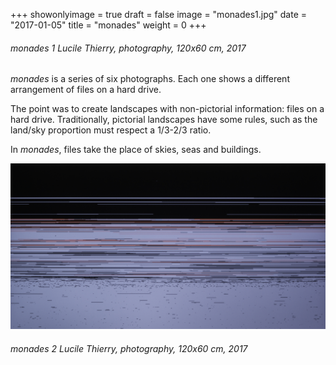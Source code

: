 +++
showonlyimage = true
draft = false
image = "monades1.jpg"
date = "2017-01-05"
title = "monades"
weight = 0
+++

<!--more-->

###### monades 1 *Lucile Thierry, photography, 120x60 cm, 2017*

*monades* is a series of six photographs. Each one shows a different arrangement of files on a hard drive.

The point was to create landscapes with non-pictorial information: files on a hard drive. Traditionally, pictorial landscapes have some rules, such as the land/sky proportion must respect a 1/3-2/3 ratio.

In *monades*, files take the place of skies, seas and buildings.

![monades 2][1]
###### monades 2 *Lucile Thierry, photography, 120x60 cm, 2017*
[1]: monades2.jpg